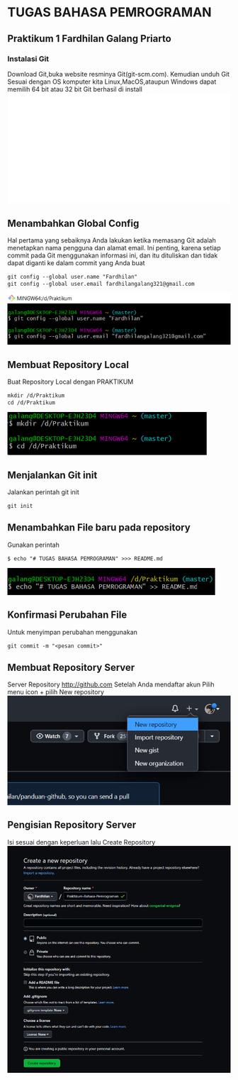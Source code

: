 # TUGAS BAHASA PEMROGRAMAN
## Praktikum 1 Fardhilan Galang Priarto

### Instalasi Git

Download Git,buka website resminya Git(git-scm.com).
Kemudian unduh Git Sesuai dengan OS komputer kita
Linux,MacOS,ataupun Windows dapat memilih 64 bit atau 32 bit
Git berhasil di install
![Gambar1](img/Git1.png) 


## Menambahkan Global Config
Hal pertama yang sebaiknya Anda lakukan ketika 
memasang Git adalah menetapkan nama pengguna 
dan alamat email. Ini penting, karena setiap 
commit pada Git menggunakan informasi ini, 
dan itu dituliskan dan tidak dapat diganti
ke dalam commit yang Anda buat

```
git config --global user.name "Fardhilan"
git config --global user.email fardhilangalang321@gmail.com

```
![Gambar2](img/Git2.png)

## Membuat Repository Local 
Buat Repository Local dengan PRAKTIKUM

```
mkdir /d/Praktikum
cd /d/Praktikum
```
![Gambar3](img/Git3.png)

## Menjalankan Git init
Jalankan perintah git init

```
git init
```
## Menambahkan File baru pada repository
Gunakan perintah

```
$ echo "# TUGAS BAHASA PEMROGRAMAN" >>> README.md
```
![Gambar4](img/Git4.png)

## Konfirmasi Perubahan File
Untuk menyimpan perubahan menggunakan
```
git commit -m "<pesan commit>"
```

## Membuat Repository Server
Server Repository http://github.com
Setelah Anda mendaftar akun
Pilih menu icon + pilih New repository
![Gambar5](img/Git5.png)

## Pengisian Repository Server
Isi sesuai dengan keperluan
lalu Create Repository
![Gambar6](img/Git6.png)
